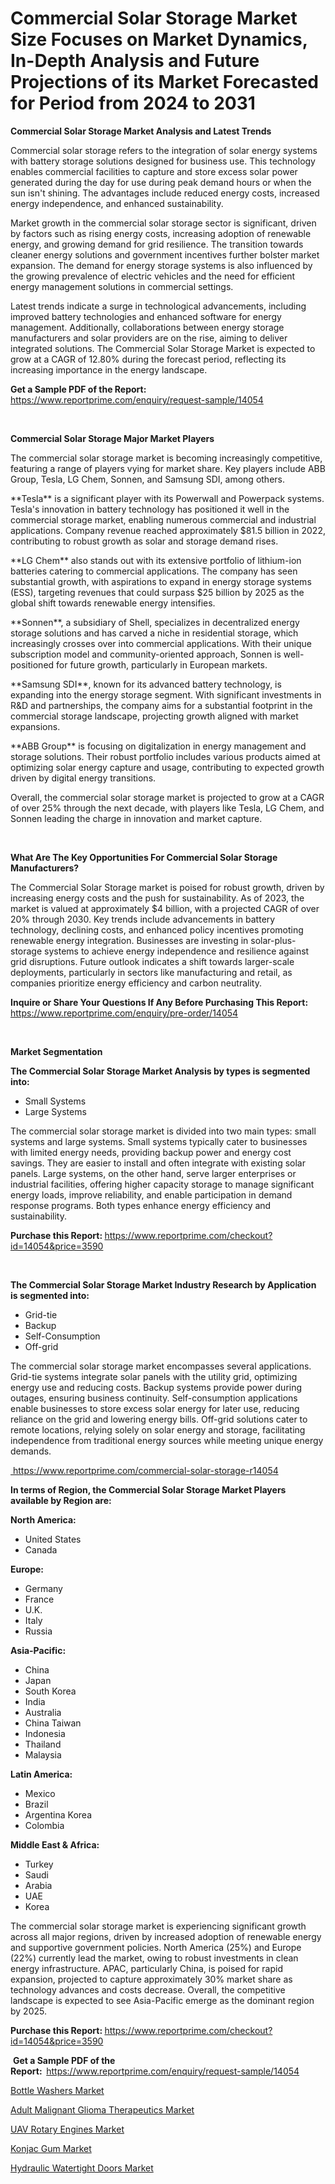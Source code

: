 <p><h1>Commercial Solar Storage Market Size Focuses on Market Dynamics, In-Depth Analysis and Future Projections of its Market Forecasted for Period from 2024 to 2031</h1></p><p><strong>Commercial Solar Storage Market Analysis and Latest Trends</strong></p>
<p><p>Commercial solar storage refers to the integration of solar energy systems with battery storage solutions designed for business use. This technology enables commercial facilities to capture and store excess solar power generated during the day for use during peak demand hours or when the sun isn't shining. The advantages include reduced energy costs, increased energy independence, and enhanced sustainability.</p><p>Market growth in the commercial solar storage sector is significant, driven by factors such as rising energy costs, increasing adoption of renewable energy, and growing demand for grid resilience. The transition towards cleaner energy solutions and government incentives further bolster market expansion. The demand for energy storage systems is also influenced by the growing prevalence of electric vehicles and the need for efficient energy management solutions in commercial settings.</p><p>Latest trends indicate a surge in technological advancements, including improved battery technologies and enhanced software for energy management. Additionally, collaborations between energy storage manufacturers and solar providers are on the rise, aiming to deliver integrated solutions. The Commercial Solar Storage Market is expected to grow at a CAGR of 12.80% during the forecast period, reflecting its increasing importance in the energy landscape.</p></p>
<p><strong>Get a Sample PDF of the Report:&nbsp;</strong> <a href="https://www.reportprime.com/enquiry/request-sample/14054?utm_campaign=1091&utm_medium=2&utm_source=Github&utm_content=ia&utm_term=29112024&utm_id=commercial-solar-storage">https://www.reportprime.com/enquiry/request-sample/14054</a></p>
<p>&nbsp;</p>
<p><strong>Commercial Solar Storage Major Market Players</strong></p>
<p><p>The commercial solar storage market is becoming increasingly competitive, featuring a range of players vying for market share. Key players include ABB Group, Tesla, LG Chem, Sonnen, and Samsung SDI, among others.</p><p>**Tesla** is a significant player with its Powerwall and Powerpack systems. Tesla's innovation in battery technology has positioned it well in the commercial storage market, enabling numerous commercial and industrial applications. Company revenue reached approximately $81.5 billion in 2022, contributing to robust growth as solar and storage demand rises.</p><p>**LG Chem** also stands out with its extensive portfolio of lithium-ion batteries catering to commercial applications. The company has seen substantial growth, with aspirations to expand in energy storage systems (ESS), targeting revenues that could surpass $25 billion by 2025 as the global shift towards renewable energy intensifies.</p><p>**Sonnen**, a subsidiary of Shell, specializes in decentralized energy storage solutions and has carved a niche in residential storage, which increasingly crosses over into commercial applications. With their unique subscription model and community-oriented approach, Sonnen is well-positioned for future growth, particularly in European markets.</p><p>**Samsung SDI**, known for its advanced battery technology, is expanding into the energy storage segment. With significant investments in R&D and partnerships, the company aims for a substantial footprint in the commercial storage landscape, projecting growth aligned with market expansions.</p><p>**ABB Group** is focusing on digitalization in energy management and storage solutions. Their robust portfolio includes various products aimed at optimizing solar energy capture and usage, contributing to expected growth driven by digital energy transitions.</p><p>Overall, the commercial solar storage market is projected to grow at a CAGR of over 25% through the next decade, with players like Tesla, LG Chem, and Sonnen leading the charge in innovation and market capture.</p></p>
<p>&nbsp;</p>
<p><strong>What Are The Key Opportunities For Commercial Solar Storage Manufacturers?</strong></p>
<p><p>The Commercial Solar Storage market is poised for robust growth, driven by increasing energy costs and the push for sustainability. As of 2023, the market is valued at approximately $4 billion, with a projected CAGR of over 20% through 2030. Key trends include advancements in battery technology, declining costs, and enhanced policy incentives promoting renewable energy integration. Businesses are investing in solar-plus-storage systems to achieve energy independence and resilience against grid disruptions. Future outlook indicates a shift towards larger-scale deployments, particularly in sectors like manufacturing and retail, as companies prioritize energy efficiency and carbon neutrality.</p></p>
<p><strong>Inquire or Share Your Questions If Any Before Purchasing This Report:</strong> <a href="https://www.reportprime.com/enquiry/pre-order/14054?utm_campaign=1091&utm_medium=2&utm_source=Github&utm_content=ia&utm_term=29112024&utm_id=commercial-solar-storage">https://www.reportprime.com/enquiry/pre-order/14054</a></p>
<p>&nbsp;</p>
<p><strong>Market Segmentation</strong></p>
<p><strong>The Commercial Solar Storage Market Analysis by types is segmented into:</strong></p>
<p><ul><li>Small Systems</li><li>Large Systems</li></ul></p>
<p><p>The commercial solar storage market is divided into two main types: small systems and large systems. Small systems typically cater to businesses with limited energy needs, providing backup power and energy cost savings. They are easier to install and often integrate with existing solar panels. Large systems, on the other hand, serve larger enterprises or industrial facilities, offering higher capacity storage to manage significant energy loads, improve reliability, and enable participation in demand response programs. Both types enhance energy efficiency and sustainability.</p></p>
<p><strong>Purchase this Report:&nbsp;</strong><a href="https://www.reportprime.com/checkout?id=14054&price=3590&utm_campaign=1091&utm_medium=2&utm_source=Github&utm_content=ia&utm_term=29112024&utm_id=commercial-solar-storage">https://www.reportprime.com/checkout?id=14054&price=3590</a></p>
<p>&nbsp;</p>
<p><strong>The Commercial Solar Storage Market Industry Research by Application is segmented into:</strong></p>
<p><ul><li>Grid-tie</li><li>Backup</li><li>Self-Consumption</li><li>Off-grid</li></ul></p>
<p><p>The commercial solar storage market encompasses several applications. Grid-tie systems integrate solar panels with the utility grid, optimizing energy use and reducing costs. Backup systems provide power during outages, ensuring business continuity. Self-consumption applications enable businesses to store excess solar energy for later use, reducing reliance on the grid and lowering energy bills. Off-grid solutions cater to remote locations, relying solely on solar energy and storage, facilitating independence from traditional energy sources while meeting unique energy demands.</p></p>
<p><a href="https://www.reportprime.com/commercial-solar-storage-r14054?utm_campaign=1091&utm_medium=2&utm_source=Github&utm_content=ia&utm_term=29112024&utm_id=commercial-solar-storage">&nbsp;https://www.reportprime.com/commercial-solar-storage-r14054</a></p>
<p><strong>In terms of Region, the Commercial Solar Storage Market Players available by Region are:</strong></p>
<p>
    <p> <strong> North America: </strong>
        <ul>
            <li>United States</li>
            <li>Canada</li>
        </ul>
        </p> 
    <p> <strong> Europe: </strong>
        <ul>
            <li>Germany</li>
            <li>France</li>
            <li>U.K.</li>
            <li>Italy</li>
            <li>Russia</li>
        </ul>
        </p> 
    <p> <strong> Asia-Pacific: </strong>
        <ul>
            <li>China</li>
            <li>Japan</li>
            <li>South Korea</li>
            <li>India</li>
            <li>Australia</li>
            <li>China Taiwan</li>
            <li>Indonesia</li>
            <li>Thailand</li>
            <li>Malaysia</li>
        </ul>
        </p> 
    <p> <strong> Latin America: </strong>
        <ul>
            <li>Mexico</li>
            <li>Brazil</li>
            <li>Argentina Korea</li>
            <li>Colombia</li>
        </ul>
        </p> 
    <p> <strong> Middle East & Africa: </strong>
        <ul>
            <li>Turkey</li>
            <li>Saudi</li>
            <li>Arabia</li>
            <li>UAE</li>
            <li>Korea</li>
        </ul>
    </p>
    </p>
<p><p>The commercial solar storage market is experiencing significant growth across all major regions, driven by increased adoption of renewable energy and supportive government policies. North America (25%) and Europe (22%) currently lead the market, owing to robust investments in clean energy infrastructure. APAC, particularly China, is poised for rapid expansion, projected to capture approximately 30% market share as technology advances and costs decrease. Overall, the competitive landscape is expected to see Asia-Pacific emerge as the dominant region by 2025.</p></p>
<p><strong>Purchase this Report: </strong><a href="https://www.reportprime.com/checkout?id=14054&price=3590&utm_campaign=1091&utm_medium=2&utm_source=Github&utm_content=ia&utm_term=29112024&utm_id=commercial-solar-storage">https://www.reportprime.com/checkout?id=14054&price=3590</a></p>
<p>&nbsp;<strong>Get a Sample PDF of the Report:&nbsp;&nbsp;</strong><a href="https://www.reportprime.com/enquiry/request-sample/14054?utm_campaign=1091&utm_medium=2&utm_source=Github&utm_content=ia&utm_term=29112024&utm_id=commercial-solar-storage">https://www.reportprime.com/enquiry/request-sample/14054</a></p>
<p><strong></strong></p>
<p><p><a href="https://issuu.com/reportprime-2/docs/bottle-washers-market-size-2030.pptx?utm_campaign=1091&utm_medium=2&utm_source=Github&utm_content=ia&utm_term=29112024&utm_id=commercial-solar-storage">Bottle Washers Market</a></p><p><a href="https://github.com/GenaGaines34/Market-Research-Report-List-1/blob/main/adult-malignant-glioma-therapeutics-market.md?utm_campaign=1091&utm_medium=2&utm_source=Github&utm_content=ia&utm_term=29112024&utm_id=commercial-solar-storage">Adult Malignant Glioma Therapeutics Market</a></p><p><a href="https://issuu.com/reportprime-2/docs/uav-rotary-engines-market-size-2030.pptx?utm_campaign=1091&utm_medium=2&utm_source=Github&utm_content=ia&utm_term=29112024&utm_id=commercial-solar-storage">UAV Rotary Engines Market</a></p><p><a href="https://www.linkedin.com/pulse/comprehensive-analysis-konjac-gum-market-key-player-profiles-financial-hhhqe?utm_campaign=1091&utm_medium=2&utm_source=Github&utm_content=ia&utm_term=29112024&utm_id=commercial-solar-storage">Konjac Gum Market</a></p><p><a href="https://www.linkedin.com/pulse/aligning-strategies-hydraulic-watertight-doors-market-insights-z9cbf?utm_campaign=1091&utm_medium=2&utm_source=Github&utm_content=ia&utm_term=29112024&utm_id=commercial-solar-storage">Hydraulic Watertight Doors Market</a></p></p>